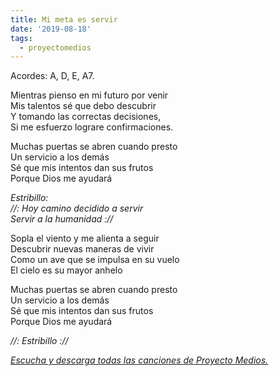 ```yaml
---
title: Mi meta es servir
date: '2019-08-18'
tags:
  - proyectomedios
---
```

Acordes: A, D, E, A7.

Mientras pienso en mi futuro por venir\
Mis talentos sé que debo descubrir\
Y tomando las correctas decisiones,\
Si me esfuerzo lograre confirmaciones.  

Muchas puertas se abren cuando presto\
Un servicio a los demás\
Sé que mis intentos dan sus frutos\
Porque Dios me ayudará  

*Estribillo:*\
*//: Hoy camino decidido a servir*\
*Servir a la humanidad ://*  

Sopla el viento y me alienta a seguir\
Descubrir nuevas maneras de vivir\
Como un ave que se impulsa en su vuelo\
El cielo es su mayor anhelo  

Muchas puertas se abren cuando presto\
Un servicio a los demás\
Sé que mis intentos dan sus frutos\
Porque Dios me ayudará  

*//: Estribillo ://*

*[Escucha y descarga todas las canciones de Proyecto Medios.](https://www.musicaparalatransformacion.com/musica)*
